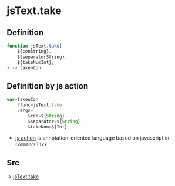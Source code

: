 # jsText.take

## Definition

```js.js
function jsText.take(
	${conString},
	${separatorString},
	${takeNumInt},
) -> takenCon
```


## Definition by js action

```js.js
var=takenCon
	?func=jsText.take
	?args=
		&con=${String}
		&separator=${String}
		&takeNum=${Int}
```

- [js action](#) is annotation-oriented language based on javascript in `CommandClick`



## Src

-> [jsText.take](https://github.com/puutaro/CommandClick/blob/master/app/src/main/java/com/puutaro/commandclick/fragment_lib/terminal_fragment/js_interface/text/JsText.kt#L43)


